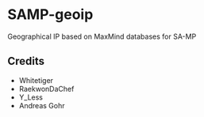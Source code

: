 SAMP-geoip
==========

Geographical IP based on MaxMind databases for SA-MP


Credits
----------
- Whitetiger
- RaekwonDaChef
- Y_Less
- Andreas Gohr
